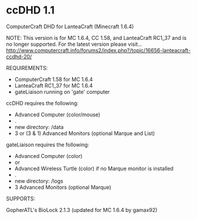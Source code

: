 ccDHD 1.1
=========

ComputerCraft DHD for LanteaCraft (Minecraft 1.6.4)

NOTE: This version is for MC 1.6.4, CC 1.58, and LanteaCraft RC1_37 and is no longer supported. 
      For the latest version please visit...
      http://www.computercraft.info/forums2/index.php?/topic/16656-lanteacraft-ccdhd-20/


REQUIREMENTS:

- ComputerCraft 1.58 for MC 1.6.4
- LanteaCraft RC1_37 for MC 1.6.4
- gateLiaison running on 'gate' computer

ccDHD requires the following:
 - Advanced Computer (color/mouse)
 - .
 - new directory:  /data
 - 3 or (3 & 1) Advanced Monitors (optional Marque and List)

gateLiaison requires the following:
 - Advanced Computer (color)
 - or
 - Advanced Wireless Turtle (color) if no Marque monitor is installed
 - .
 - new directory:  /logs
 - 3 Advanced Monitors (optional Marque)


SUPPORTS:

GopherATL's BioLock 2.1.3 (updated for MC 1.6.4 by gamax92)
